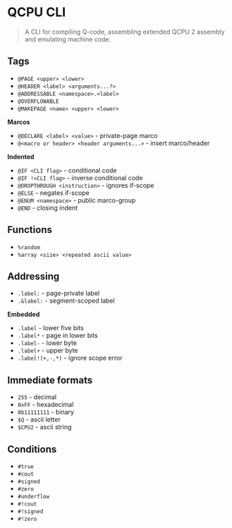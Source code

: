 
# QCPU CLI

> A CLI for compiling Q-code, assembling extended QCPU 2 assembly and emulating machine code.

## Tags
* `@PAGE <upper> <lower>`
* `@HEADER <label> <arguments...?>`
* `@ADDRESSABLE <namespace>.<label>`
* `@OVERFLOWABLE`
* `@MAKEPAGE <name> <upper> <lower>`

**Marcos**
* `@DECLARE <label> <value>` - private-page marco
* `@<macro or header> <header arguments...>` - insert marco/header

**Indented**
* `@IF <CLI flag>` - conditional code
* `@IF !<CLI flag>` - inverse conditional code
* `@DROPTHROUGH <instruction>` - ignores if-scope
* `@ELSE` - negates if-scope
* `@ENUM <namespace>` - public marco-group
* `@END` - closing indent

## Functions
* `%random`
* `%array <size> <repeated ascii value>`

## Addressing
* `.label:` - page-private label
* `.&label:` - segment-scoped label

**Embedded**
* `.label` - lower five bits
* `.label*` - page in lower bits 
* `.label-` - lower byte
* `.label+` - upper byte
* `.label!(+,-,*)` - ignore scope error

## Immediate formats
* `255` - decimal
* `0xFF` - hexadecimal
* `0b11111111` - binary
* `$Q` - ascii letter
* `$CPU2` - ascii string

## Conditions
* `#true`
* `#cout`
* `#signed`
* `#zero`
* `#underflow`
* `#!cout`
* `#!signed`
* `#!zero`

